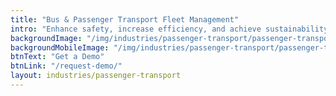 ```yaml
---
title: "Bus & Passenger Transport Fleet Management"
intro: "Enhance safety, increase efficiency, and achieve sustainability objectives with our advanced bus and passenger fleet management software."
backgroundImage: "/img/industries/passenger-transport/passenger-transport-hero.webp"
backgroundMobileImage: "/img/industries/passenger-transport/passenger-transport-hero.webp"
btnText: "Get a Demo"
btnLink: "/request-demo/"
layout: industries/passenger-transport
---
```

